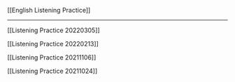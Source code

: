 [[English Listening Practice]]

---

[[Listening Practice 20220305]]

[[Listening Practice 20220213]]

[[Listening Practice 20211106]]

[[Listening Practice 20211024]]
